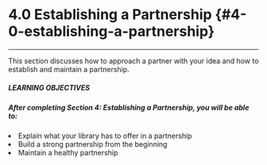 # 4.0 Establishing a Partnership {#4-0-establishing-a-partnership}
_____________________________________________________________________
This section discusses how to approach a partner with your idea and how to establish and maintain a partnership.


<div class="table-format"><span class="title"><h5>LEARNING OBJECTIVES</h5></span><h5>After completing Section 4: Establishing a Partnership, you will be able to:</h5><li>Explain what your library has to offer in a partnership</li><li>Build a strong partnership from the beginning</li><li>Maintain a healthy partnership</li>
</div>


